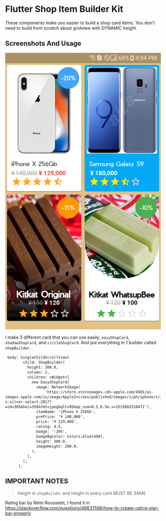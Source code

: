 # Flutter Shop Item Builder Kit

These components make you easier to build a shop card items.
You don't need to build from scratch about gridview with DYNAMIC height.

## Screenshots And Usage
![](./ss/ss1.png)

I make 3 different card that you can use easily, `easyShopCard`, `shadowShopCard`, and `circleShopCard`.
And put everything in 1 builder called `shopBuilder`.

```
 body: SingleChildScrollView(
        child: ShopBuilder(
          height: 300.0,
          column: 2,
          children: <Widget>[
            new EasyShopCard(
              image: NetworkImage(
                  'https://store.storeimages.cdn-apple.com/4981/as-images.apple.com/is/image/AppleInc/aos/published/images/i/ph/iphone/x/iphone-x-silver-select-2017?wid=305&hei=358&fmt=jpeg&qlt=95&op_usm=0.5,0.5&.v=1515602510472'),
              itemName: 'iPhone X 256Gb',
              prePrice: '¥ 140,000',
              price: '¥ 129,000',
              rating: 4.5,
              badge: '-20%',
              badgeBgColor: Colors.blue[400],
              height: 300.0,
              imageHeight: 200.0,
            ),
          ],
        ),
      ),
```
## IMPORTANT NOTES
> Height in `shopBuilder` and height in every card MUST BE SAME


Rating bar by Rémi Rousselet, I found it in
https://stackoverflow.com/questions/46637566/how-to-create-rating-star-bar-properly
